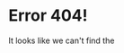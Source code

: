 # Error 404!
It looks like we can't find the 
<!--stackedit_data:
eyJoaXN0b3J5IjpbMTcwNjYyMzYzNV19
-->